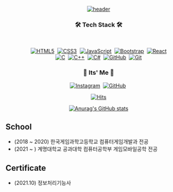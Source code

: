 <div align="center">
  
[![header](https://capsule-render.vercel.app/api?type=slice&color=&height=300&section=header&text=JaeJunOh&fontSize=90)](https://github.com/O-WigglyPlay)
</div>
<h3 align="center">🛠️ Tech Stack 🛠️</h3>️
<div align="center">

  [![HTML5](https://img.shields.io/badge/HTML5-%23E34F26.svg?style=flat-square&logo=html5&logoColor=white)](https://github.com/O-WigglyPlay)&nbsp;
  [![CSS3](https://img.shields.io/badge/CSS3-%231572B6.svg?style=flat-square&logo=css3&logoColor=white)](https://github.com/O-WigglyPlay)&nbsp;
  [![JavaScript](https://img.shields.io/badge/JavaScript-%23323330.svg?style=flat-square&logo=javascript&logoColor=%23F7DF1E)](https://github.com/O-WigglyPlay)&nbsp;
  [![Bootstrap](https://img.shields.io/badge/BootStrap-%23563D7C.svg?style=flat-square&logo=bootstrap&logoColor=white)](https://github.com/O-WigglyPlay)&nbsp;
  [![React](https://img.shields.io/badge/React-%2320232a.svg?style=flat-square&logo=react&logoColor=%2361DAFB)](https://github.com/O-WigglyPlay)<br>
  [![C](https://img.shields.io/badge/c-%2300599C.svg?style=flat-square&logo=c&logoColor=white)](https://github.com/O-WigglyPlay)&nbsp;
  [![C++](https://img.shields.io/badge/c++-%2300599C.svg?style=flat-square&logo=c%2B%2B&logoColor=white)](https://github.com/O-WigglyPlay)&nbsp;
  [![C#](https://img.shields.io/badge/c%23-%23239120.svg?style=flat-square&logo=c-sharp&logoColor=white)](https://github.com/O-WigglyPlay)&nbsp;
  [![GitHub](https://img.shields.io/badge/github-%23121011.svg?style=flat-square&logo=github&logoColor=white)](https://github.com/O-WigglyPlay)&nbsp;
  [![Git](https://img.shields.io/badge/git-%23F05033.svg?style=flat-square&logo=git&logoColor=white)](https://github.com/O-WigglyPlay)
  
  </div>

<h3 align="center">👋 Its' Me 👋 </h3>
<div align="center">
  
  [![Instagram](https://img.shields.io/badge/Instagram-%23E4405F.svg?style=for-the-badge&logo=Instagram&logoColor=white)](https://www.instagram.com/_jaejun_02/)&nbsp;
  [![GitHub](https://img.shields.io/badge/github-%23121011.svg?style=for-the-badge&logo=github&logoColor=white)](https://github.com/O-WigglyPlay)&nbsp;
  <br>
  
  [![Hits](https://hits.seeyoufarm.com/api/count/incr/badge.svg?url=https%3A%2F%2Fgithub.com%2FO-WigglyPlay&count_bg=%23000000&title_bg=%238C8C8C&icon=github.svg&icon_color=%23000000&title=%EB%B0%A9%EB%AC%B8%EC%9E%90+%EC%88%98&edge_flat=true)](https://hits.seeyoufarm.com)
  
</div>
<div align="center">
  
[![Anurag's GitHub stats](https://github-readme-stats.vercel.app/api?username=O-WigglyPlay&show_icons=true&theme=react)](https://github.com/O-WigglyPlay)
  
</div>

School
---
- (2018 ~ 2020) 한국게임과학고등학교 컴퓨터게임개발과 전공
- (2021 ~     ) 계명대학교 공과대학 컴퓨터공학부 게임모바일공학 전공

Certificate
---
- (2021.10) 정보처리기능사
